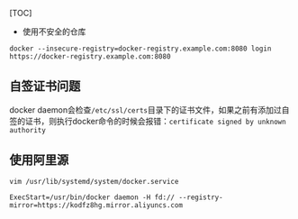 [TOC]



- 使用不安全的仓库

`docker --insecure-registry=docker-registry.example.com:8080 login https://docker-registry.example.com:8080`


## 自签证书问题

docker daemon会检查`/etc/ssl/certs`目录下的证书文件，如果之前有添加过自签的证书，则执行docker命令的时候会报错：`certificate signed by unknown authority`

## 使用阿里源

```
vim /usr/lib/systemd/system/docker.service

ExecStart=/usr/bin/docker daemon -H fd:// --registry-mirror=https://kodfz8hg.mirror.aliyuncs.com
```